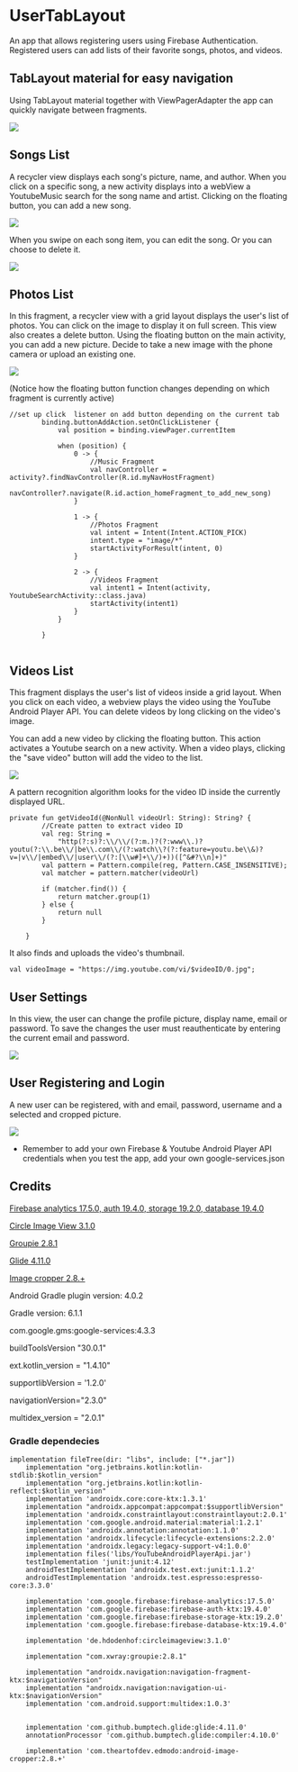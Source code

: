# UserTabLayout
An app that allows registering users using Firebase Authentication. Registered users can add lists of their favorite songs, photos, and videos.

## TabLayout material for easy navigation
Using TabLayout material together with ViewPagerAdapter the app can quickly navigate between fragments.

![](gifs/tabLayout.gif)

## Songs List
A recycler view displays each song's picture, name, and author. 
When you click on a specific song, a new activity displays into a webView a YoutubeMusic search for the song name and artist.
Clicking on the floating button, you can add a new song.

![](gifs/addNewSong.gif)

When you swipe on each song item, you can edit the song.
Or you can choose to delete it.

![](gifs/edit&DeleteSong.gif)

## Photos List
In this fragment, a recycler view with a grid layout displays the user's list of photos.
You can click on the image to display it on full screen. This view also creates a delete button.
Using the floating button on the main activity, you can add a new picture. Decide to take a new image with the phone camera or upload an existing one. 

![](gifs/add&deletePhotos.gif)

(Notice how the floating button function changes depending on which fragment is currently active)

```
//set up click  listener on add button depending on the current tab
        binding.buttonAddAction.setOnClickListener {
            val position = binding.viewPager.currentItem

            when (position) {
                0 -> {
                    //Music Fragment
                    val navController = activity?.findNavController(R.id.myNavHostFragment)
                    navController?.navigate(R.id.action_homeFragment_to_add_new_song)
                }

                1 -> {
                    //Photos Fragment
                    val intent = Intent(Intent.ACTION_PICK)
                    intent.type = "image/*"
                    startActivityForResult(intent, 0)
                }

                2 -> {
                    //Videos Fragment
                    val intent1 = Intent(activity, YoutubeSearchActivity::class.java)
                    startActivity(intent1)
                }
            }

        }
        
```

## Videos List
This fragment displays the user's list of videos inside a grid layout.
When you click on each video, a webview plays the video using the YouTube Android Player API.
You can delete videos by long clicking on the video's image.

You can add a new video by clicking the floating button. This action activates a Youtube search on a new activity. When a video plays,  clicking the "save video" button will add the video to the list.  

![](gifs/videosList.gif)

A pattern recognition algorithm looks for the video ID inside the currently displayed URL.


```
private fun getVideoId(@NonNull videoUrl: String): String? {
        //Create patten to extract video ID
        val reg: String =
            "http(?:s)?:\\/\\/(?:m.)?(?:www\\.)?youtu(?:\\.be\\/|be\\.com\\/(?:watch\\?(?:feature=youtu.be\\&)?v=|v\\/|embed\\/|user\\/(?:[\\w#]+\\/)+))([^&#?\\n]+)"
        val pattern = Pattern.compile(reg, Pattern.CASE_INSENSITIVE);
        val matcher = pattern.matcher(videoUrl)

        if (matcher.find()) {
            return matcher.group(1)
        } else {
            return null
        }

    }
```
It also finds and uploads the video's thumbnail.
```
val videoImage = "https://img.youtube.com/vi/$videoID/0.jpg";
```


## User Settings
In this view, the user can change the profile picture, display name, email or password.
To save the changes the user must reauthenticate by entering the current email and password.

![](gifs/settings.gif)

## User Registering and Login
A new user can be registered, with and email, password, username and a selected and cropped picture.

![](gifs/registerUser.gif)


* Remember to add your own Firebase & Youtube Android Player API credentials when you test the app, add your own google-services.json

## Credits
[Firebase analytics 17.5.0, auth 19.4.0, storage 19.2.0, database 19.4.0](https://firebase.google.com/docs/android/setup)

[Circle Image View 3.1.0](https://github.com/hdodenhof/CircleImageView)

[Groupie 2.8.1](https://github.com/lisawray/groupie)

[Glide 4.11.0](https://github.com/bumptech/glide)

[Image cropper 2.8.+](https://github.com/ArthurHub/Android-Image-Cropper)

Android Gradle plugin version: 4.0.2

Gradle version: 6.1.1


com.google.gms:google-services:4.3.3


buildToolsVersion "30.0.1"

ext.kotlin_version = "1.4.10"

supportlibVersion = '1.2.0'

navigationVersion="2.3.0"

multidex_version = "2.0.1"


### Gradle dependecies
```
implementation fileTree(dir: "libs", include: ["*.jar"])
    implementation "org.jetbrains.kotlin:kotlin-stdlib:$kotlin_version"
    implementation "org.jetbrains.kotlin:kotlin-reflect:$kotlin_version"
    implementation 'androidx.core:core-ktx:1.3.1'
    implementation "androidx.appcompat:appcompat:$supportlibVersion"
    implementation 'androidx.constraintlayout:constraintlayout:2.0.1'
    implementation 'com.google.android.material:material:1.2.1'
    implementation 'androidx.annotation:annotation:1.1.0'
    implementation 'androidx.lifecycle:lifecycle-extensions:2.2.0'
    implementation 'androidx.legacy:legacy-support-v4:1.0.0'
    implementation files('libs/YouTubeAndroidPlayerApi.jar')
    testImplementation 'junit:junit:4.12'
    androidTestImplementation 'androidx.test.ext:junit:1.1.2'
    androidTestImplementation 'androidx.test.espresso:espresso-core:3.3.0'

    implementation 'com.google.firebase:firebase-analytics:17.5.0'
    implementation 'com.google.firebase:firebase-auth-ktx:19.4.0'
    implementation 'com.google.firebase:firebase-storage-ktx:19.2.0'
    implementation 'com.google.firebase:firebase-database-ktx:19.4.0'

    implementation 'de.hdodenhof:circleimageview:3.1.0'

    implementation "com.xwray:groupie:2.8.1"

    implementation "androidx.navigation:navigation-fragment-ktx:$navigationVersion"
    implementation "androidx.navigation:navigation-ui-ktx:$navigationVersion"
    implementation 'com.android.support:multidex:1.0.3'


    implementation 'com.github.bumptech.glide:glide:4.11.0'
    annotationProcessor 'com.github.bumptech.glide:compiler:4.10.0'

    implementation 'com.theartofdev.edmodo:android-image-cropper:2.8.+'

```


